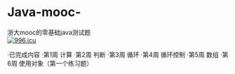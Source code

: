 # Java-mooc-
浙大mooc的零基础java测试题  
<a href="https://996.icu"><img src="https://img.shields.io/badge/link-996.icu-red.svg" alt="996.icu" /></a>  

·已完成内容
  ·第1周 计算
  ·第2周 判断
  ·第3周 循环
  ·第4周 循环控制
  ·第5周 数组
  ·第6周 使用对象（第一个练习题）
